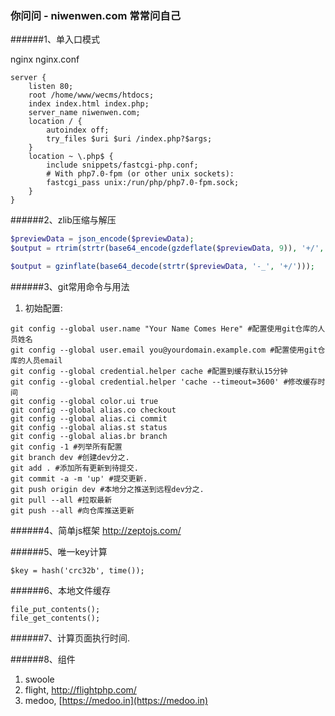 ### 你问问 - niwenwen.com 常常问自己

######1、单入口模式

nginx nginx.conf
```
server {
    listen 80;
    root /home/www/wecms/htdocs;
    index index.html index.php;
    server_name niwenwen.com;
    location / {
        autoindex off;
        try_files $uri $uri /index.php?$args;
    }
    location ~ \.php$ {
        include snippets/fastcgi-php.conf;
        # With php7.0-fpm (or other unix sockets):
        fastcgi_pass unix:/run/php/php7.0-fpm.sock;
    }
}
```
######2、zlib压缩与解压

```php
$previewData = json_encode($previewData);
$output = rtrim(strtr(base64_encode(gzdeflate($previewData, 9)), '+/', '-_'), '=');

$output = gzinflate(base64_decode(strtr($previewData, '-_', '+/')));
```

######3、git常用命令与用法
1) 初始配置:

```
git config --global user.name "Your Name Comes Here" #配置使用git仓库的人员姓名
git config --global user.email you@yourdomain.example.com #配置使用git仓库的人员email
git config --global credential.helper cache #配置到缓存默认15分钟
git config --global credential.helper 'cache --timeout=3600' #修改缓存时间
git config --global color.ui true  
git config --global alias.co checkout  
git config --global alias.ci commit  
git config --global alias.st status  
git config --global alias.br branch  
git config -1 #列举所有配置
git branch dev #创建dev分之.
git add . #添加所有更新到待提交.
git commit -a -m 'up' #提交更新.
git push origin dev #本地分之推送到远程dev分之.
git pull --all #拉取最新
git push --all #向仓库推送更新
```

######4、简单js框架
http://zeptojs.com/

######5、唯一key计算

```
$key = hash('crc32b', time());
```

######6、本地文件缓存
```
file_put_contents();
file_get_contents();
```

######7、计算页面执行时间.

######8、组件

1) swoole
2) flight, http://flightphp.com/
3) medoo, [https://medoo.in](https://medoo.in)